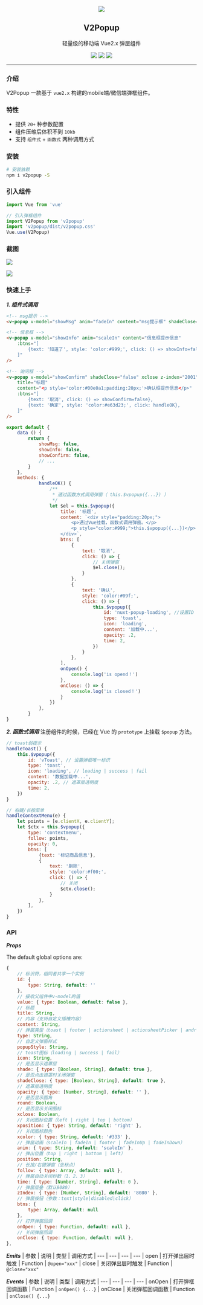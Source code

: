 <p align="center">
    <img src="https://gitee.com/xiaoyan2017/v2popup/raw/master/screenshot/1.png" />
</p>

<h2 align="center">V2Popup</h2>

<p align="center">轻量级的移动端 Vue2.x 弹层组件</p>

<p align="center">
    <a href="https://www.npmjs.com/package/v2popup"><img src="https://img.shields.io/npm/v/v2popup.svg"/></a>
    <a href="https://vuejs.org/"><img src="https://img.shields.io/badge/vue-2.x-brightgreen.svg?style=flat-square"/></a>
    <img src="https://img.badgesize.io/https://unpkg.com/v2popup/dist/v2popup.umd.min.js?compression=gzip&style=flat-square&label=gzip%20size&color=#4fc08d" />
</p>

---

### 介绍
V2Popup 一款基于 `vue2.x` 构建的mobile端/微信端弹框组件。

### 特性
- 提供 `20+` 种参数配置
- 组件压缩后体积不到 `10kb`
- 支持 `组件式` + `函数式` 两种调用方式

### 安装
```bash
# 安装依赖
npm i v2popup -S
```

### 引入组件
```js
import Vue from 'vue'

// 引入弹框组件
import V2Popup from 'v2popup'
import 'v2popup/dist/v2popup.css'
Vue.use(V2Popup)
```

### 截图
![](https://gitee.com/xiaoyan2017/v2popup/raw/master/screenshot/2.png)

![](https://gitee.com/xiaoyan2017/v2popup/raw/master/screenshot/1.gif)

### 快速上手
***1. 组件式调用***
```html
<!-- msg提示 -->
<v-popup v-model="showMsg" anim="fadeIn" content="msg提示框" shadeClose="false" time="3" />

<!-- 信息框 -->
<v-popup v-model="showInfo" anim="scaleIn" content="信息框提示信息"
    :btns="[
        {text: '知道了', style: 'color:#999;', click: () => showInfo=false},
    ]"
/>

<!-- 询问框 -->
<v-popup v-model="showConfirm" shadeClose="false" xclose z-index="2001"
    title="标题"
    content="<p style='color:#00e0a1;padding:20px;'>确认框提示信息</p>"
    :btns="[
        {text: '取消', click: () => showConfirm=false},
        {text: '确定', style: 'color:#e63d23;', click: handleOK},
    ]"
/>
```
```js
export default {
    data () {
        return {
            showMsg: false,
            showInfo: false,
            showConfirm: false,
            // ...
        }
    },
    methods: {
            handleOK() {
                /**
                 * 通过函数方式调用弹窗（ this.$vpopup({...}) ）
                 */
                let $el = this.$vpopup({
                    title: '标题',
                    content: `<div style="padding:20px;">
                        <p>通过Vue挂载，函数式调用弹窗。</p>
                        <p style="color:#999;">this.$vpopup({...})</p>
                    </div>`,
                    btns: [
                        {
                            text: '取消',
                            click: () => {
                                // 关闭弹窗
                                $el.close();
                            }
                        },
                        {
                            text: '确认',
                            style: 'color:#09f;',
                            click: () => {
                                this.$vpopup({
                                    id: 'nuxt-popup-loading', //设置ID
                                    type: 'toast',
                                    icon: 'loading',
                                    content: '加载中...',
                                    opacity: .2,
                                    time: 2,
                                })
                            }
                        },
                    ],
                    onOpen() {
                        console.log('is opend！')
                    },
                    onClose: () => {
                        console.log('is closed！')
                    }
                })
            },
        }
}
```

***2. 函数式调用***
注册组件的时候，已经在 Vue 的 `prototype` 上挂载 `$popup` 方法。
```js
// toast弱提示
handleToast() {
    this.$vpopup({
        id: 'vToast', // 设置弹框唯一标识
        type: 'toast',
        icon: 'loading', // loading | success | fail
        content: '数据加载中...',
        opacity: .2, // 遮罩层透明度
        time: 2,
    })
}

// 右键/长按菜单
handleContextMenu(e) {
    let points = [e.clientX, e.clientY];
    let $ctx = this.$vpopup({
        type: 'contextmenu',
        follow: points,
        opacity: 0,
        btns: [
            {text: '标记商品信息'},
            {
                text: '删除',
                style: 'color:#f00;',
                click: () => {
                    // 关闭
                    $ctx.close();
                }
            },
        ],
    })
}
```

### API
***Props***

The default global options are:

```js
{
    // 标识符，相同者共享一个实例
    id: {
        type: String, default: ''
    },
    // 接收父组件中v-model的值
    value: { type: Boolean, default: false },
    // 标题
    title: String,
    // 内容（支持自定义插槽内容）
    content: String,
    // 弹窗类型（toast | footer | actionsheet | actionsheetPicker | android/ios）
    type: String,
    // 自定义弹窗样式
    popupStyle: String,
    // toast图标（loading | success | fail）
    icon: String,
    // 是否显示遮罩层
    shade: { type: [Boolean, String], default: true },
    // 是否点击遮罩时关闭弹窗
    shadeClose: { type: [Boolean, String], default: true },
    // 遮罩层透明度
    opacity: { type: [Number, String], default: '' },
    // 是否显示圆角
    round: Boolean,
    // 是否显示关闭图标
    xclose: Boolean,
    // 关闭图标位置（left | right | top | bottom）
    xposition: { type: String, default: 'right' },
    // 关闭图标颜色
    xcolor: { type: String, default: '#333' },
    // 弹窗动画（scaleIn | fadeIn | footer | fadeInUp | fadeInDown）
    anim: { type: String, default: 'scaleIn' },
    // 弹出位置（top | right | bottom | left）
    position: String,
    // 长按/右键弹窗（坐标点）
    follow: { type: Array, default: null },
    // 弹窗自动关闭秒数（1、2、3）
    time: { type: [Number, String], default: 0 },
    // 弹窗层叠（默认8080）
    zIndex: { type: [Number, String], default: '8080' },
    // 弹窗按钮（参数：text|style|disabled|click）
    btns: {
        type: Array, default: null
    },
    // 打开弹窗回调
    onOpen: { type: Function, default: null },
    // 关闭弹窗回调
    onClose: { type: Function, default: null },
},
```

***Emits***
| 参数 | 说明 | 类型 | 调用方式
| --- | --- | --- | ---
| open | 打开弹出层时触发 | Function | `@open="xxx"`
| close | 关闭弹出层时触发 | Function | `@close="xxx"`

***Events***
| 参数 | 说明 | 类型 | 调用方式
| --- | --- | --- | ---
| onOpen | 打开弹框回调函数 | Function | `onOpen() {...}`
| onClose | 关闭弹框回调函数 | Function | `onClose() {...}`